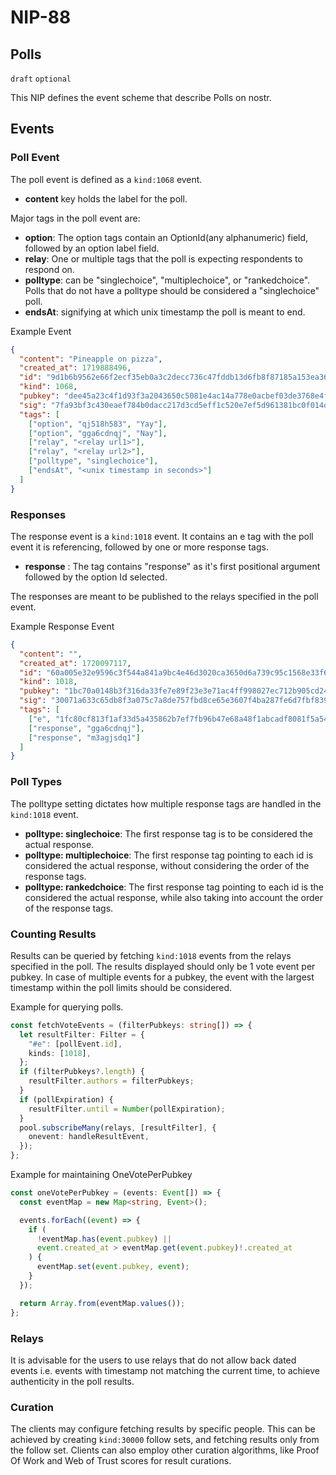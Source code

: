 # NIP-88

## Polls

`draft` `optional`

This NIP defines the event scheme that describe Polls on nostr.

## Events

### Poll Event

The poll event is defined as a `kind:1068` event.

- **content** key holds the label for the poll.

Major tags in the poll event are:

- **option**: The option tags contain an OptionId(any alphanumeric) field, followed by an option label field.
- **relay**: One or multiple tags that the poll is expecting respondents to respond on.
- **polltype**: can be "singlechoice", "multiplechoice", or "rankedchoice". Polls that do not have a polltype should be considered a "singlechoice" poll.
- **endsAt**: signifying at which unix timestamp the poll is meant to end.

Example Event

```json
{
  "content": "Pineapple on pizza",
  "created_at": 1719888496,
  "id": "9d1b6b9562e66f2ecf35eb0a3c2decc736c47fddb13d6fb8f87185a153ea3634",
  "kind": 1068,
  "pubkey": "dee45a23c4f1d93f3a2043650c5081e4ac14a778e0acbef03de3768e4f81ac7b",
  "sig": "7fa93bf3c430eaef784b0dacc217d3cd5eff1c520e7ef5d961381bc0f014dde6286618048d924808e54d1be03f2f2c2f0f8b5c9c2082a4480caf45a565ca9797",
  "tags": [
    ["option", "qj518h583", "Yay"],
    ["option", "gga6cdnqj", "Nay"],
    ["relay", "<relay url1>"],
    ["relay", "<relay url2>"],
    ["polltype", "singlechoice"],
    ["endsAt", "<unix timestamp in seconds>"]
  ]
}
```

### Responses

The response event is a `kind:1018` event. It contains an e tag with the poll event it is referencing, followed by one or more response tags.

- **response** : The tag contains "response" as it's first positional argument followed by the option Id selected.

The responses are meant to be published to the relays specified in the poll event.

Example Response Event

```json
{
  "content": "",
  "created_at": 1720097117,
  "id": "60a005e32e9596c3f544a841a9bc4e46d3020ca3650d6a739c95c1568e33f6d8",
  "kind": 1018,
  "pubkey": "1bc70a0148b3f316da33fe7e89f23e3e71ac4ff998027ec712b905cd24f6a411",
  "sig": "30071a633c65db8f3a075c7a8de757fbd8ce65e3607f4ba287fe6d7fbf839a380f94ff4e826fbba593f6faaa13683b7ea9114ade140720ecf4927010ebf3e44f",
  "tags": [
    ["e", "1fc80cf813f1af33d5a435862b7ef7fb96b47e68a48f1abcadf8081f5a545550"],
    ["response", "gga6cdnqj"],
    ["response", "m3agjsdq1"]
  ]
}
```

### Poll Types

The polltype setting dictates how multiple response tags are handled in the `kind:1018` event.

- **polltype: singlechoice**: The first response tag is to be considered the actual response.
- **polltype: multiplechoice**: The first response tag pointing to each id is considered the actual response, without considering the order of the response tags.
- **polltype: rankedchoice**: The first response tag pointing to each id is the considered the actual response, while also taking into account the order of the response tags.

### Counting Results

Results can be queried by fetching `kind:1018` events from the relays specified in the poll.
The results displayed should only be 1 vote event per pubkey.
In case of multiple events for a pubkey, the event with the largest timestamp within the poll limits should be considered.

Example for querying polls.

```ts
const fetchVoteEvents = (filterPubkeys: string[]) => {
  let resultFilter: Filter = {
    "#e": [pollEvent.id],
    kinds: [1018],
  };
  if (filterPubkeys?.length) {
    resultFilter.authors = filterPubkeys;
  }
  if (pollExpiration) {
    resultFilter.until = Number(pollExpiration);
  }
  pool.subscribeMany(relays, [resultFilter], {
    onevent: handleResultEvent,
  });
};
```

Example for maintaining OneVotePerPubkey

```ts
const oneVotePerPubkey = (events: Event[]) => {
  const eventMap = new Map<string, Event>();

  events.forEach((event) => {
    if (
      !eventMap.has(event.pubkey) ||
      event.created_at > eventMap.get(event.pubkey)!.created_at
    ) {
      eventMap.set(event.pubkey, event);
    }
  });

  return Array.from(eventMap.values());
};
```

### Relays

It is advisable for the users to use relays that do not allow back dated events i.e. events with timestamp not matching the current time, to achieve authenticity in the poll results.

### Curation

The clients may configure fetching results by specific people. This can be achieved by creating `kind:30000` follow sets, and fetching results only from the follow set.
Clients can also employ other curation algorithms, like Proof Of Work and Web of Trust scores for result curations.
